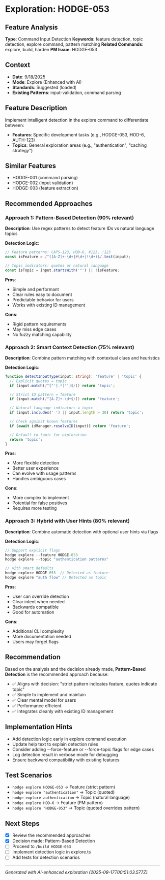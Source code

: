 # Exploration: HODGE-053

## Feature Analysis
**Type**: Command Input Detection
**Keywords**: feature detection, topic detection, explore command, pattern matching
**Related Commands**: explore, build, harden
**PM Issue**: HODGE-053

## Context
- **Date**: 9/18/2025
- **Mode**: Explore (Enhanced with AI)
- **Standards**: Suggested (loaded)
- **Existing Patterns**: input-validation, command parsing

## Feature Description
Implement intelligent detection in the explore command to differentiate between:
- **Features**: Specific development tasks (e.g., HODGE-053, HOD-6, AUTH-123)
- **Topics**: General exploration areas (e.g., "authentication", "caching strategy")

## Similar Features
- HODGE-001 (command parsing)
- HODGE-002 (input validation)
- HODGE-003 (feature extraction)

## Recommended Approaches

### Approach 1: Pattern-Based Detection (90% relevant)
**Description**: Use regex patterns to detect feature IDs vs natural language topics

**Detection Logic**:
```typescript
// Feature patterns: CAPS-123, HOD-6, #123, !123
const isFeature = /^([A-Z]+-\d+|#\d+|!\d+)$/.test(input);

// Topic indicators: quotes or natural language
const isTopic = input.startsWith('"') || !isFeature;
```

**Pros**:
- Simple and performant
- Clear rules easy to document
- Predictable behavior for users
- Works with existing ID management

**Cons**:
- Rigid pattern requirements
- May miss edge cases
- No fuzzy matching capability

### Approach 2: Smart Context Detection (75% relevant)
**Description**: Combine pattern matching with contextual clues and heuristics

**Detection Logic**:
```typescript
function detectInputType(input: string): 'feature' | 'topic' {
  // Explicit quotes = topic
  if (input.match(/^["'].*["']$/)) return 'topic';

  // Strict ID pattern = feature
  if (input.match(/^[A-Z]+-\d+$/)) return 'feature';

  // Natural language indicators = topic
  if (input.includes(' ') || input.length > 30) return 'topic';

  // Check against known features
  if (await idManager.resolveID(input)) return 'feature';

  // Default to topic for exploration
  return 'topic';
}
```

**Pros**:
- More flexible detection
- Better user experience
- Can evolve with usage patterns
- Handles ambiguous cases

**Cons**:
- More complex to implement
- Potential for false positives
- Requires more testing

### Approach 3: Hybrid with User Hints (80% relevant)
**Description**: Combine automatic detection with optional user hints via flags

**Detection Logic**:
```typescript
// Support explicit flags
hodge explore --feature HODGE-053
hodge explore --topic "authentication patterns"

// With smart defaults
hodge explore HODGE-053  // Detected as feature
hodge explore "auth flow" // Detected as topic
```

**Pros**:
- User can override detection
- Clear intent when needed
- Backwards compatible
- Good for automation

**Cons**:
- Additional CLI complexity
- More documentation needed
- Users may forget flags

## Recommendation
Based on the analysis and the decision already made, **Pattern-Based Detection** is the recommended approach because:
- ✅ Aligns with decision: "strict pattern indicates feature, quotes indicate topic"
- ✅ Simple to implement and maintain
- ✅ Clear mental model for users
- ✅ Performance efficient
- ✅ Integrates cleanly with existing ID management

## Implementation Hints
- Add detection logic early in explore command execution
- Update help text to explain detection rules
- Consider adding --force-feature or --force-topic flags for edge cases
- Log detection result in verbose mode for debugging
- Ensure backward compatibility with existing features

## Test Scenarios
- `hodge explore HODGE-053` → Feature (strict pattern)
- `hodge explore "authentication"` → Topic (quoted)
- `hodge explore authentication` → Topic (natural language)
- `hodge explore HOD-6` → Feature (PM pattern)
- `hodge explore "HODGE-053"` → Topic (quoted overrides pattern)

## Next Steps
- [x] Review the recommended approaches
- [x] Decision made: Pattern-Based Detection
- [ ] Proceed to `/build HODGE-053`
- [ ] Implement detection logic in explore.ts
- [ ] Add tests for detection scenarios

---
*Generated with AI-enhanced exploration (2025-09-17T00:51:03.577Z)*
